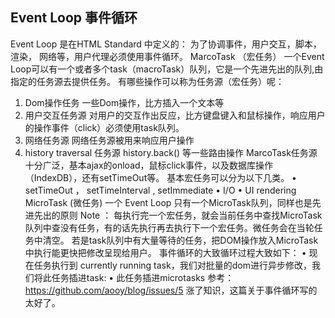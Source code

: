## Event Loop 事件循环
Event Loop 是在HTML Standard 中定义的：
为了协调事件，用户交互，脚本，渲染， 网络等，用户代理必须使用事件循环。
MarcoTask （宏任务）
一个Event Loop可以有一个或者多个task（macroTask）队列，它是一个先进先出的队列,由指定的任务源去提供任务。
有哪些操作可以称为任务源（宏任务）呢：
1. Dom操作任务
一些Dom操作，比方插入一个文本等
2. 用户交互任务源
对用户的交互作出反应，比方键盘键入和鼠标操作，响应用户的操作事件（click）必须使用task队列。
3. 网络任务源
网络任务源被用来响应用户操作
4. history traversal 任务源
history.back() 等一些路由操作
MarcoTask任务源十分广泛，基本ajax的onload，鼠标click事件，以及数据库操作（IndexDB），还有setTimeOut等。 基本宏任务可以分为以下几类。
• setTimeOut ， setTimeInterval , setImmediate
• I/O
• UI rendering
MicroTask (微任务)
一个 Event Loop 只有一个MicroTask队列，同样也是先进先出的原则
Note ：  每执行完一个宏任务，就会当前任务中查找MicroTask队列中查没有任务，有的话先执行再去执行下一个宏任务。微任务会在当轮任务中清空。
若是task队列中有大量等待的任务，把DOM操作放入MicroTask中执行能更快把修改呈现给用户。
事件循环的大致循环过程大致如下：
• 现在任务执行到 currently running task，我们对批量的dom进行异步修改，我们将此任务插进task:
• 此任务插进microtasks
参考： https://github.com/aooy/blog/issues/5 涨了知识，这篇关于事件循环写的太好了。